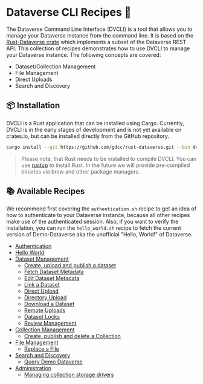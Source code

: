<p align="center">  
<h1>Dataverse CLI Recipes 🦀</h1>
</p>

The Dataverse Command Line Interface (DVCLI) is a tool that allows you to manage your Dataverse instance from the command line. It is based on the [Rust-Dataverse crate](https://github.com/gdcc/rust-dataverse) which implements a subset of the Dataverse REST API. This collection of recipes demonstrates how to use DVCLI to manage your Dataverse instance. The following concepts are covered:

- Dataset/Collection Management
- File Management
- Direct Uploads
- Search and Discovery

## 📦 Installation

DVCLI is a Rust application that can be installed using Cargo. Currently, DVCLI is in the early stages of development and is not yet available on crates.io, but can be installed directly from the GitHub repository.

```bash
cargo install --git https://github.com/gdcc/rust-dataverse.git --bin dvcli
```

> Please note, that Rust needs to be installed to compile DVCLI. You can use [rustup](https://rustup.rs/) to install Rust. In the future we will provide pre-compiled binaries via brew and other package managers.

## 📚 Available Recipes

We recommend first covering the `authentication.sh` recipe to get an idea of how to authenticate to your Dataverse instance, because all other recipes make use of the authenticated session. Also, if you want to verify the installation, you can run the `hello_world.sh` recipe to fetch the current version of Demo-Dataverse aka the unofficial "Hello, World!" of Dataverse.

- [Authentication](./authentication.sh)
- [Hello World](./hello_world.sh)
- [Dataset Management](./datasets)
  - [Create, upload and publish a dataset](./datasets/create_upload_publish_dataset.sh)
  - [Fetch Dataset Metadata](./datasets/dataset_metadata.sh)
  - [Edit Dataset Metadata](./datasets/edit_dataset.sh)
  - [Link a Dataset](./datasets/link.sh)
  - [Direct Upload](./datasets/direct_upload.sh)
  - [Directory Upload](./datasets/directory_upload.sh)
  - [Download a Dataset](./datasets/download.sh)
  - [Remote Uploads](./datasets/remote_upload.sh)
  - [Dataset Locks](./datasets/locks.sh)
  - [Review Management](./datasets/review.sh)
- [Collection Management](./collections)
  - [Create, publish and delete a Collection](./collections/create_publish_delete_collection.sh)
- [File Management](./files)
  - [Replace a File](./files/replace_file.sh)
- [Search and Discovery](./search)
  - [Query Demo Dataverse](./search/search_demo_dv.sh)
- [Administration](./admin)
  - [Managing collection storage drivers](./admin/storage_drivers.sh)
